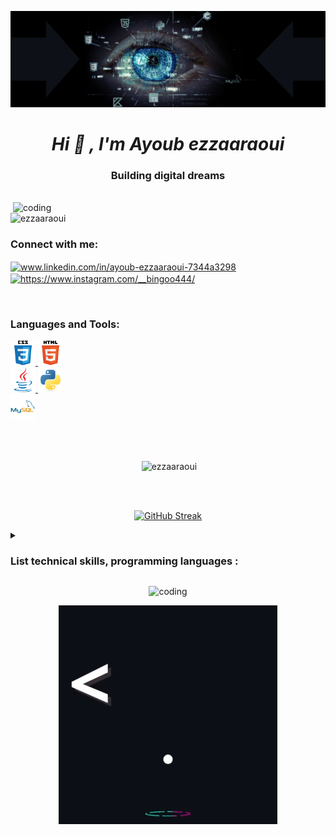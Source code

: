 ![logo](https://github.com/ezzaaraoui/ezzaaraoui/blob/main/Design%20sans%20titre%20(5).png)

<h1 align="center"><i><b>Hi 👋 , I'm Ayoub ezzaaraoui</b></i></h1>
<h3 align="center">Building digital dreams</h3>
<br>
<img align="right" alt="coding" width="500" src="https://media3.giphy.com/media/qgQUggAC3Pfv687qPC/giphy.gif?cid=ecf05e47zdpld8qnplg6xlclabptb531mcwdi69bv7z9bnsd&ep=v1_gifs_related&rid=giphy.gif&ct=g">

<p align="left"> <img src="https://komarev.com/ghpvc/?username=ezzaaraoui&label=Profile%20views&color=0e75b6&style=flat" alt="ezzaaraoui" /> </p>

<h3 align="left">Connect with me:</h3>


<p align="left">
<a href="https://www.linkedin.com/in/ayoub-ezzaaraoui-7344a3298/" target="blank"><img align="center" src="https://raw.githubusercontent.com/rahuldkjain/github-profile-readme-generator/master/src/images/icons/Social/linked-in-alt.svg" alt="www.linkedin.com/in/ayoub-ezzaaraoui-7344a3298" height="30" width="40" /></a>
<a href="https://www.instagram.com/__bingoo444/" target="blank"><img align="center" src="https://raw.githubusercontent.com/rahuldkjain/github-profile-readme-generator/master/src/images/icons/Social/instagram.svg" alt="https://www.instagram.com/__bingoo444/" height="30" width="40" /></a>
</p>
<br>
<h3 align="left">Languages and Tools:</h3>
<p align="left"> <a href="https://www.w3schools.com/css/" target="_blank" rel="noreferrer"> <img src="https://raw.githubusercontent.com/devicons/devicon/master/icons/css3/css3-original-wordmark.svg" alt="css3" width="40" height="40"/> </a> <a href="https://www.w3.org/html/" target="_blank" rel="noreferrer"> <img src="https://raw.githubusercontent.com/devicons/devicon/master/icons/html5/html5-original-wordmark.svg" alt="html5" width="40" height="40"/>  </a> <br> <a href="https://www.java.com" target="_blank" rel="noreferrer"> <img src="https://raw.githubusercontent.com/devicons/devicon/master/icons/java/java-original.svg" alt="java" width="40" height="40"/> </a>  <a href="https://www.python.org" target="_blank" rel="noreferrer"> <img src="https://raw.githubusercontent.com/devicons/devicon/master/icons/python/python-original.svg" alt="python" width="40" height="40"/> </a> <br> <a href="https://www.mysql.com/" target="_blank" rel="noreferrer"> <img src="https://raw.githubusercontent.com/devicons/devicon/master/icons/mysql/mysql-original-wordmark.svg" alt="mysql" width="40" height="40"/> </a>  </p>

<br>
<br>




<p align="center">&nbsp;<img  align="center" src="https://github-readme-stats.vercel.app/api?username=ezzaaraoui&show_icons=true&theme=gruvbox" alt="ezzaaraoui" /></p>
<br>
<br>
<p align="center"><a href="https://git.io/streak-stats"><img src="https://github-readme-streak-stats.herokuapp.com?user=ezzaaraoui&theme=dark&hide_border=true&border_radius=4.6" alt="GitHub Streak" /></a></p>
<details>
 <summary><h3>List technical skills, programming languages :</h3></summary>
      <p align="center"><b>Programming Languages:</b> Python, Java<br>
      <b>Web Development:</b> HTML, CSS<br>
      <b>Databases:</b> MySQL<br>
      <b>Version Control:</b> Git<br></p>
</details>
  

<p align="center"><img alt="coding" width="500" src="https://media1.giphy.com/media/2IudUHdI075HL02Pkk/giphy.gif?cid=ecf05e47ae5trpd49ymwtrlphtk3x9zid01sjzk0nbbc0j5m&ep=v1_gifs_related&rid=giphy.gif&ct=g"></p>

 <p align="center"><img alt="stay happy" src="https://github.com/ezzaaraoui/ezzaaraoui/blob/main/ezgif.com-video-to-gif%20(2).gif"></p>
